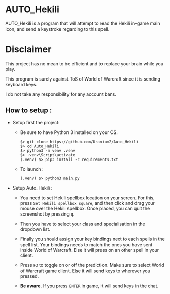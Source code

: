 # AUTO_Hekili

AUTO_Hekili is a program that will attempt to read the Hekili in-game main icon, and send a keystroke regarding to this spell.


# Disclaimer 

This project has no mean to be efficient and to replace your brain while you play.

This program is surely against ToS of World of Warcraft since it is sending keyboard keys.

I do not take any responsibility for any account bans.

## How to setup :

* Setup first the project:

    * Be sure to have Python 3 installed on your OS.

        ```shell
        $> git clone https://github.com/Uranium2/Auto_Hekili
        $> cd Auto_Hekili
        $> python3 -m venv .venv
        $> .venv\Script\activate
        (.venv) $> pip3 install -r requirements.txt
        ```

    * To launch :

        ```shell
        (.venv) $> python3 main.py
        ```

* Setup Auto_Hekili :

    * You need to set Hekili spellbox location on your screen. For this, press `Set Hekili spellbox square`, and then click and drag your mouse over the Hekili spellbox. Once placed, you can quit the screenshot by pressing `q`.

    * Then you have to select your class and specialisation in the dropdown list.

    * Finally you should assign your key bindings next to each spells in the spell list. Your bindings needs to match the ones you have sent inside World of Warcraft. Else it will press on an other spell in your client.

    * Press `F3` to toggle on or off the prediction. Make sure to select World of Warcraft game client. Else it will send keys to wherever you pressed.

    * __Be aware.__ If you press `ENTER` in game, it will send keys in the chat.